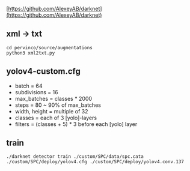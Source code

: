 [https://github.com/AlexeyAB/darknet](https://github.com/AlexeyAB/darknet)

## xml -> txt

    cd pervinco/source/augmentations
    python3 xml2txt.py

## yolov4-custom.cfg

- batch = 64
- subdivisions = 16
- max_batches = classes * 2000
- steps = 80 ~ 90% of max_batches
- width, height = multiple of 32
- classes = each of 3 [yolo]-layers
- filters = (classes + 5) * 3 before each [yolo] layer

## train

    ./darknet detector train ./custom/SPC/data/spc.cata ./custom/SPC/deploy/yolov4.cfg ./custom/SPC/deploy/yolov4.conv.137